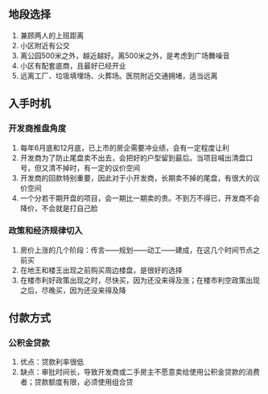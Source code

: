 ## 地段选择
1. 兼顾两人的上班距离
2. 小区附近有公交
3. 离公园500米之外，越近越好。离500米之外，是考虑到广场舞噪音
4. 小区有配套底商，且最好已经开业
5. 远离工厂、垃圾填埋场、火葬场。医院附近交通拥堵，适当远离

## 入手时机
### 开发商推盘角度
1. 每年6月底和12月底，已上市的房企需要冲业绩，会有一定程度让利
2. 开发商为了防止尾盘卖不出去，会把好的户型留到最后。当项目喊出清盘口号，但又清不掉时，有一定的议价空间
3. 开发商的回款特别重要，因此对于小开发商，长期卖不掉的尾盘，有很大的议价空间
4. 一个分若干期开盘的项目，会一期比一期卖的贵。不到万不得已，开发商不会降价，不会就是打自己脸

### 政策和经济规律切入
1. 房价上涨的几个阶段：传言——规划——动工——建成，在这几个时间节点之前买
2. 在地王和楼王出现之前购买周边楼盘，是很好的选择
3. 在楼市利好政策出现之时，尽快买，因为还没来得及涨；在楼市利空政策出现之后，尽晚买，因为还没来得及降

## 付款方式
### 公积金贷款
1. 优点：贷款利率很低
2. 缺点：审批时间长，导致开发商或二手房主不愿意卖给使用公积金贷款的消费者；贷款额度有限，必须使用组合贷
